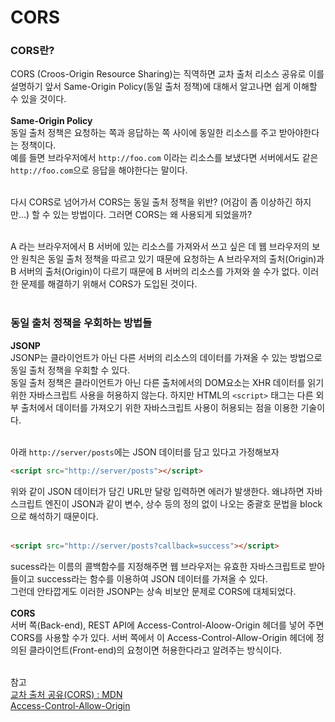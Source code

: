 # CORS
###  CORS란?
CORS (Croos-Origin Resource Sharing)는 직역하면 교차 출처 리소스 공유로 이를 설명하기 앞서 Same-Origin Policy(동일 출처 정책)에 대해서 알고나면 쉽게 이해할 수 있을 것이다.<br><br>
**Same-Origin Policy**<br>
동일 출처 정책은 요청하는 쪽과 응답하는 쪽 사이에 동일한 리소스를 주고 받아야한다는 정책이다. <br>
예를 들면 브라우저에서 `http://foo.com` 이라는 리소스를 보냈다면 서버에서도 같은 `http://foo.com`으로 응답을 해야한다는 말이다.<br><br>

다시 CORS로 넘어가서 CORS는 동일 출처 정책을 위반? (어감이 좀 이상하긴 하지만...) 할 수 있는 방법이다. 그러면 CORS는 왜 사용되게 되었을까?<br><br>

A 라는 브라우저에서 B 서버에 있는 리소스를 가져와서 쓰고 싶은 데 웹 브라우저의 보안 원칙은 동일 출처 정책을 따르고 있기 때문에 요청하는 A 브라우저의 출처(Origin)과 B 서버의 출처(Origin)이 다르기 때문에 B 서버의 리소스를 가져와 쓸 수가 없다. 이러한 문제를 해결하기 위해서 CORS가 도입된 것이다.<br><br>

### 동일 출처 정책을 우회하는 방법들
**JSONP**<br>
JSONP는 클라이언트가 아닌 다른 서버의 리소스의 데이터를 가져올 수 있는 방법으로  동일 출처 정책을 우회할 수 있다.<br>
동일 출처 정책은 클라이언트가 아닌 다른 출처에서의 DOM요소는 XHR 데이터를 읽기 위한 자바스크립트 사용을 허용하지 않는다. 하지만 HTML의 `<script>` 태그는 다른 외부 출처에서 데이터를 가져오기 위한 자바스크립트 사용이 허용되는 점을 이용한 기술이다.<br><br>

아래 `http://server/posts`에는 JSON 데이터를 담고 있다고 가정해보자
```html
<script src="http://server/posts"></script>
```
위와 같이 JSON 데이터가 담긴 URL만 달랑 입력하면 에러가 발생한다. 왜냐하면 자바스크립트 엔진이 JSON과 같이 변수, 상수 등의 정의 없이 나오는 중괄호 문법을 block으로 해석하기 때문이다.<br><br>
```html
<script src="http://server/posts?callback=success"></script>
```
sucess라는 이름의 콜백함수를 지정해주면 웹 브라우저는 유효한 자바스크립트로 받아들이고 success라는 함수를 이용하여 JSON 데이터를 가져올 수 있다.<br>
그런데 안타깝게도 이러한 JSONP는 상속 비보안 문제로 CORS에 대체되었다.<br><br>
**CORS**<br>
서버 쪽(Back-end), REST API에 Access-Control-Aloow-Origin 헤더를 넣어 주면 CORS를 사용할 수가 있다. 서버 쪽에서 이 Access-Control-Allow-Origin 헤더에 정의된 클라이언트(Front-end)의 요청이면 허용한다라고 알려주는 방식이다.<br><br>

참고<br>
[교차 출처 공유(CORS) : MDN](https://developer.mozilla.org/ko/docs/Web/HTTP/CORS)<br>
[Access-Control-Allow-Origin](https://developer.mozilla.org/ko/docs/Web/HTTP/Headers/Access-Control-Allow-Origin)
